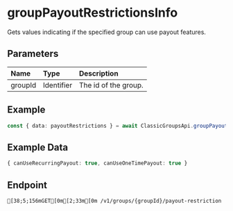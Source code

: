 
# groupPayoutRestrictionsInfo
Gets values indicating if the specified group can use payout features.


## Parameters
| Name    | Type       | Description          |
| :------ | :--------- | :------------------- |
| groupId | Identifier | The id of the group. |



## Example
```ts copy showLineNumbers
const { data: payoutRestrictions } = await ClassicGroupsApi.groupPayoutRestrictionsInfo({ groupId: 5850082 }); 
```


## Example Data
```ts copy showLineNumbers
{ canUseRecurringPayout: true, canUseOneTimePayout: true } 
```


## Endpoint
```ansi
[38;5;156mGET[0m[2;33m[0m /v1/groups/{groupId}/payout-restriction
```
  